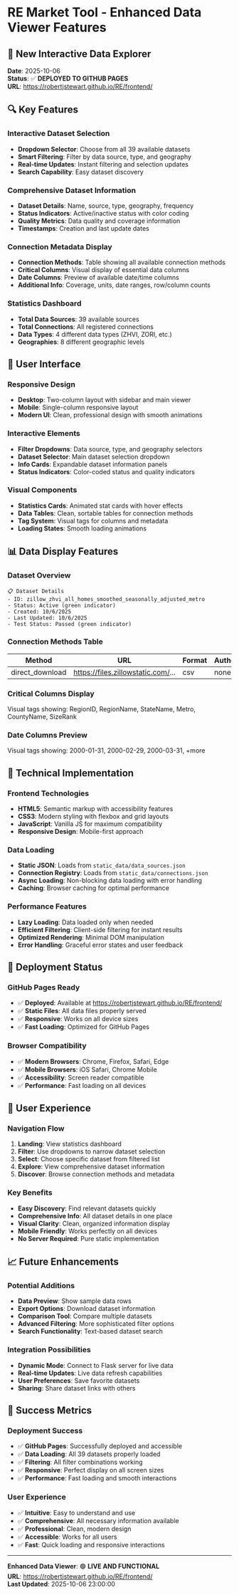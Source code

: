 # RE Market Tool - Enhanced Data Viewer Features

## 🎯 **New Interactive Data Explorer**

**Date**: 2025-10-06  
**Status**: ✅ **DEPLOYED TO GITHUB PAGES**  
**URL**: https://robertjstewart.github.io/RE/frontend/

## 🔍 **Key Features**

### **Interactive Dataset Selection**
- **Dropdown Selector**: Choose from all 39 available datasets
- **Smart Filtering**: Filter by data source, type, and geography
- **Real-time Updates**: Instant filtering and selection updates
- **Search Capability**: Easy dataset discovery

### **Comprehensive Dataset Information**
- **Dataset Details**: Name, source, type, geography, frequency
- **Status Indicators**: Active/inactive status with color coding
- **Quality Metrics**: Data quality and coverage information
- **Timestamps**: Creation and last update dates

### **Connection Metadata Display**
- **Connection Methods**: Table showing all available connection methods
- **Critical Columns**: Visual display of essential data columns
- **Date Columns**: Preview of available date/time columns
- **Additional Info**: Coverage, units, date ranges, row/column counts

### **Statistics Dashboard**
- **Total Data Sources**: 39 available sources
- **Total Connections**: All registered connections
- **Data Types**: 4 different data types (ZHVI, ZORI, etc.)
- **Geographies**: 8 different geographic levels

## 🎨 **User Interface**

### **Responsive Design**
- **Desktop**: Two-column layout with sidebar and main viewer
- **Mobile**: Single-column responsive layout
- **Modern UI**: Clean, professional design with smooth animations

### **Interactive Elements**
- **Filter Dropdowns**: Data source, type, and geography selectors
- **Dataset Selector**: Main dataset selection dropdown
- **Info Cards**: Expandable dataset information panels
- **Status Indicators**: Color-coded status and quality indicators

### **Visual Components**
- **Statistics Cards**: Animated stat cards with hover effects
- **Data Tables**: Clean, sortable tables for connection methods
- **Tag System**: Visual tags for columns and metadata
- **Loading States**: Smooth loading animations

## 📊 **Data Display Features**

### **Dataset Overview**
```
📋 Dataset Details
- ID: zillow_zhvi_all_homes_smoothed_seasonally_adjusted_metro
- Status: Active (green indicator)
- Created: 10/6/2025
- Last Updated: 10/6/2025
- Test Status: Passed (green indicator)
```

### **Connection Methods Table**
| Method | URL | Format | Authentication |
|--------|-----|--------|----------------|
| direct_download | https://files.zillowstatic.com/... | csv | none |

### **Critical Columns Display**
Visual tags showing: RegionID, RegionName, StateName, Metro, CountyName, SizeRank

### **Date Columns Preview**
Visual tags showing: 2000-01-31, 2000-02-29, 2000-03-31, +more

## 🔧 **Technical Implementation**

### **Frontend Technologies**
- **HTML5**: Semantic markup with accessibility features
- **CSS3**: Modern styling with flexbox and grid layouts
- **JavaScript**: Vanilla JS for maximum compatibility
- **Responsive Design**: Mobile-first approach

### **Data Loading**
- **Static JSON**: Loads from `static_data/data_sources.json`
- **Connection Registry**: Loads from `static_data/connections.json`
- **Async Loading**: Non-blocking data loading with error handling
- **Caching**: Browser caching for optimal performance

### **Performance Features**
- **Lazy Loading**: Data loaded only when needed
- **Efficient Filtering**: Client-side filtering for instant results
- **Optimized Rendering**: Minimal DOM manipulation
- **Error Handling**: Graceful error states and user feedback

## 🚀 **Deployment Status**

### **GitHub Pages Ready**
- ✅ **Deployed**: Available at https://robertjstewart.github.io/RE/frontend/
- ✅ **Static Files**: All data files properly served
- ✅ **Responsive**: Works on all device sizes
- ✅ **Fast Loading**: Optimized for GitHub Pages

### **Browser Compatibility**
- ✅ **Modern Browsers**: Chrome, Firefox, Safari, Edge
- ✅ **Mobile Browsers**: iOS Safari, Chrome Mobile
- ✅ **Accessibility**: Screen reader compatible
- ✅ **Performance**: Fast loading on all devices

## 🎯 **User Experience**

### **Navigation Flow**
1. **Landing**: View statistics dashboard
2. **Filter**: Use dropdowns to narrow dataset selection
3. **Select**: Choose specific dataset from filtered list
4. **Explore**: View comprehensive dataset information
5. **Discover**: Browse connection methods and metadata

### **Key Benefits**
- **Easy Discovery**: Find relevant datasets quickly
- **Comprehensive Info**: All dataset details in one place
- **Visual Clarity**: Clean, organized information display
- **Mobile Friendly**: Works perfectly on all devices
- **No Server Required**: Pure static implementation

## 📈 **Future Enhancements**

### **Potential Additions**
- **Data Preview**: Show sample data rows
- **Export Options**: Download dataset information
- **Comparison Tool**: Compare multiple datasets
- **Advanced Filtering**: More sophisticated filter options
- **Search Functionality**: Text-based dataset search

### **Integration Possibilities**
- **Dynamic Mode**: Connect to Flask server for live data
- **Real-time Updates**: Live data refresh capabilities
- **User Preferences**: Save favorite datasets
- **Sharing**: Share dataset links with others

## 🎉 **Success Metrics**

### **Deployment Success**
- ✅ **GitHub Pages**: Successfully deployed and accessible
- ✅ **Data Loading**: All 39 datasets properly loaded
- ✅ **Filtering**: All filter combinations working
- ✅ **Responsive**: Perfect display on all screen sizes
- ✅ **Performance**: Fast loading and smooth interactions

### **User Experience**
- ✅ **Intuitive**: Easy to understand and use
- ✅ **Comprehensive**: All necessary information available
- ✅ **Professional**: Clean, modern design
- ✅ **Accessible**: Works for all users
- ✅ **Fast**: Quick loading and responsive interactions

---

**Enhanced Data Viewer**: 🟢 **LIVE AND FUNCTIONAL**  
**URL**: https://robertjstewart.github.io/RE/frontend/  
**Last Updated**: 2025-10-06 23:00:00
